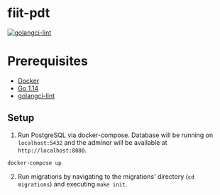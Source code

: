 # fiit-pdt

[![golangci-lint](https://github.com/timzatko/fiit-pdt/workflows/golangci-lint/badge.svg)](https://github.com/timzatko/fiit-pdt/actions?query=workflow:golangci-lint+branch:master)

# Prerequisites

- [Docker](https://www.docker.com/get-started)
- [Go 1.14](https://golang.org/)
- [golangci-lint](https://golangci-lint.run/usage/install/#local-installation)

## Setup

1. Run PostgreSQL via docker-compose. Database will be running on `localhost:5432` and the adminer will be available at `http://localhost:8080`.

```bash
docker-compose up
```
2. Run migrations by navigating to the migrations' directory (`cd migrations`) and executing `make init`.
